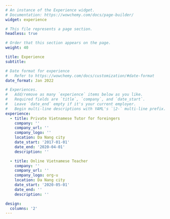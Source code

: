 ```yaml
---
# An instance of the Experience widget.
# Documentation: https://wowchemy.com/docs/page-builder/
widget: experience

# This file represents a page section.
headless: true

# Order that this section appears on the page.
weight: 40

title: Experience
subtitle:

# Date format for experience
#   Refer to https://wowchemy.com/docs/customization/#date-format
date_format: Jan 2022

# Experiences.
#   Add/remove as many `experience` items below as you like.
#   Required fields are `title`, `company`, and `date_start`.
#   Leave `date_end` empty if it's your current employer.
#   Begin multi-line descriptions with YAML's `|2-` multi-line prefix.
experience:
  - title: Private Vietnamese Tutor for foreingers 
    company: ''
    company_url: ''
    company_logo: ''
    location: Da Nang city
    date_start: '2017-01-01'
    date_end: '2020-04-01'
    description: ''

  - title: Online Vietnamese Teacher
    company: ''
    company_url: ''
    company_logo: org-u
    location: Da Nang city
    date_start: '2020-05-01'
    date_end: ''
    description: ''

design:
  columns: '2'
---
```


